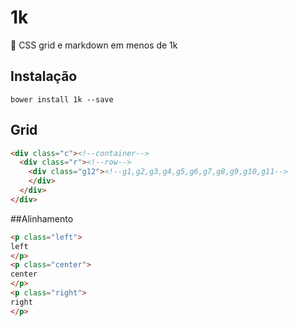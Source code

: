 # 1k
:balloon: CSS grid e markdown em menos de 1k

## Instalação

`bower install 1k --save`

## Grid

```html
<div class="c"><!--container-->
  <div class="r"><!--row-->
    <div class="g12"><!--g1,g2,g3,g4,g5,g6,g7,g8,g9,g10,g11-->
    </div>
  </div>
</div>
```

##Alinhamento

```html
<p class="left">
left
</p>
<p class="center">
center
</p>
<p class="right">
right
</p>
```
